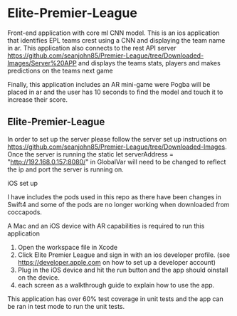# Elite-Premier-League
Front-end application with core ml CNN model. This is an ios application that identifies EPL teams crest using a CNN and displaying the team name in ar.
This application also connects to the rest API server https://github.com/seanjohn85/Premier-League/tree/Downloaded-Images/Server%20APP and displays the teams stats, players and makes predictions on the teams next game

Finally, this application includes an AR mini-game were Pogba will be placed in ar and the user has 10 seconds to find the model and touch it to increase their score.

## Elite-Premier-League

In order to set up the server please follow the server set up instructions on https://github.com/seanjohn85/Premier-League/tree/Downloaded-Images.
Once the server is running the static let serverAddress = "http://192.168.0.157:8080/" in GlobalVar will need to be changed to reflect the ip and port the server is running on.

iOS set up 

I have includes the pods used in this repo as there have been changes in Swift4 and some of the pods are no longer working when downloaded from coccapods.

A Mac and an iOS device with AR capabilities is required to run this application

1. Open the workspace file in Xcode 
2. Click Elite Premier League and sign in with an ios developer profile. (see https://developer.apple.com on how to set up a developer account)
3. Plug in the iOS device and hit the run button and the app should oinstall on the device. 
4. each screen as a walkthrough guide to explain how to use the app.


This application has over 60% test coverage in unit tests and the app can be ran in test mode to run the unit tests.

